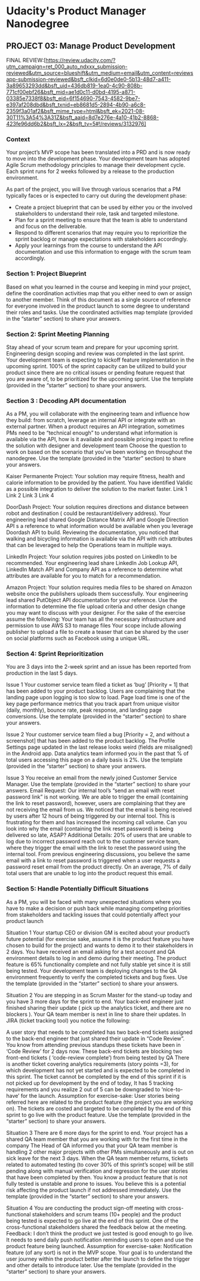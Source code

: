 # Udacity's Product Manager Nanodegree
## PROJECT 03: Manage Product Development

FINAL REVIEW:[https://review.udacity.com/?utm_campaign=ret_000_auto_ndxxx_submission-reviewed&utm_source=blueshift&utm_medium=email&utm_content=reviewsapp-submission-reviewed&bsft_clkid=6d0e0de0-5b13-48d7-a411-3a89653293dd&bsft_uid=436db819-1ea0-4c90-808b-771cf00ebf26&bsft_mid=ae1d0c11-d0bd-4195-a871-03385e7338f8&bsft_eid=6f154690-7543-4582-9be7-e397af208dbd&bsft_txnid=eb8681d5-2894-4b90-a6c8-2359f3a01af2&bsft_mime_type=html&bsft_ek=2021-08-30T11%3A54%3A31Z&bsft_aaid=8d7e276e-4a10-41b2-8868-423fe96dd6b2&bsft_lx=2&bsft_tv=5#!/reviews/3132976]

### Context
Your project’s MVP scope has been translated into a PRD and is now ready to move into the development phase. Your development team has adopted Agile Scrum methodology principles to manage their development cycle. Each sprint runs for 2 weeks followed by a release to the production environment.

As part of the project, you will live through various scenarios that a PM typically faces or is expected to carry out during the development phase:

- Create a project blueprint that can be used by either you or the involved stakeholders to understand their role, task and targeted milestone.
- Plan for a sprint meeting to ensure that the team is able to understand and focus on the deliverable.
- Respond to different scenarios that may require you to reprioritize the sprint backlog or manage expectations with stakeholders accordingly.
- Apply your learnings from the course to understand the API documentation and use this information to engage with the scrum team accordingly.

### Section 1: Project Blueprint
Based on what you learned in the course and keeping in mind your project, define the coordination activities map that you either need to own or assign to another member. Think of this document as a single source of reference for everyone involved in the product launch to some degree to understand their roles and tasks. Use the coordinated activities map template (provided in the “starter” section) to share your answers.

### Section 2: Sprint Meeting Planning
Stay ahead of your scrum team and prepare for your upcoming sprint. Engineering design scoping and review was completed in the last sprint. Your development team is expecting to kickoff feature implementation in the upcoming sprint. 100% of the sprint capacity can be utilized to build your product since there are no critical issues or pending feature request that you are aware of, to be prioritized for the upcoming sprint. Use the template (provided in the “starter” section) to share your answers.

### Section 3 : Decoding API documentation
As a PM, you will collaborate with the engineering team and influence how they build: from scratch, leverage an internal API or integrate with an external partner. When a product requires an API integration, sometimes PMs need to be “technical enough” to understand what information is available via the API, how is it available and possible pricing impact to refine the solution with designer and development team Choose the question to work on based on the scenario that you've been working on throughout the nanodegree. Use the template (provided in the “starter” section) to share your answers.

Kaiser Permanente Project: Your solution may require fitness, health and calorie information to be provided by the patient. You have identified Validic as a possible integration to deliver the solution to the market faster.
Link 1
Link 2
Link 3
Link 4

DoorDash Project: Your solution requires directions and distance between robot and destination ( could be restaurant/delivery address). Your engineering lead shared Google Distance Matrix API and Google Direction API s a reference to what information would be available when you leverage Doordash API to build. Reviewing the documentation, you noticed that walking and bicycling information is available via the API with rich attributes that can be leveraged to help the Operations team in multiple ways.

LinkedIn Project: Your solution requires jobs posted on LinkedIn to be recommended. Your engineering lead share LinkedIn Job Lookup API, LinkedIn Match API and Company API as a reference to determine what attributes are available for you to match for a recommendation.

Amazon Project: Your solution requires media files to be shared on Amazon website once the publishers uploads them successfully. Your engineering lead shared PutObject API documentation for your reference. Use the information to determine the file upload criteria and other design change you may want to discuss with your designer. For the sake of the exercise assume the following:
Your team has all the necessary infrastructure and permission to use AWS S3 to manage files
Your scope include allowing publisher to upload a file to create a teaser that can be shared by the user on social platforms such as Facebook using a unique URL.

### Section 4: Sprint Reprioritization
You are 3 days into the 2-week sprint and an issue has been reported from production in the last 5 days.

Issue 1
Your customer service team filed a ticket as ‘bug’ [Priority = 1] that has been added to your product backlog. Users are complaining that the landing page upon logging is too slow to load. Page load time is one of the key page performance metrics that you track apart from unique visitor (daily, monthly), bounce rate, peak response, and landing page conversions. Use the template (provided in the “starter” section) to share your answers.

Issue 2
Your customer service team filed a bug [Priority = 2, and without a screenshot] that has been added to the product backlog. The Profile Settings page updated in the last release looks weird (fields are misaligned) in the Android app. Data analytics team informed you in the past that % of total users accessing this page on a daily basis is 2%. Use the template (provided in the “starter” section) to share your answers.

Issue 3
You receive an email from the newly joined Customer Service Manager. Use the template (provided in the “starter” section) to share your answers.
Email Request: Our internal tool’s “send an email with reset password link” is not working. We are able to trigger the email (containing the link to reset password), however, users are complaining that they are not receiving the email from us. We noticed that the email is being received by users after 12 hours of being triggered by our internal tool. This is frustrating for them and has increased the incoming call volume. Can you look into why the email (containing the link reset password) is being delivered so late, ASAP?
Additional Details: 20% of users that are unable to log due to incorrect password reach out to the customer service team, where they trigger the email with the link to reset the password using the internal tool. From previous engineering discussions, you believe the same email with a link to reset password is triggered when a user requests a password reset email from the product directly. On an average, 7% of daily total users that are unable to log into the product request this email.

### Section 5: Handle Potentially Difficult Situations
As a PM, you will be faced with many unexpected situations where you have to make a decision or push back while managing competing priorities from stakeholders and tackling issues that could potentially affect your product launch

Situation 1
Your startup CEO or division GM is excited about your product’s future potential (for exercise sake, assume it is the product feature you have chosen to build for the project) and wants to demo it to their stakeholders in 2 days. You have received an email asking for a test account and QA environment details to log in and demo during their meeting. The product feature is 65% functionality complete and not fully stable yet since it is still being tested. Your development team is deploying changes to the QA environment frequently to verify the completed tickets and bug fixes. Use the template (provided in the “starter” section) to share your answers.

Situation 2
You are stepping in as Scrum Master for the stand-up today and you have 3 more days for the sprint to end. Your back-end engineer just finished sharing their update ( pick up the analytics ticket, and there are no blockers ). Your QA team member is next in line to share their updates. In JIRA (ticket tracking tool) you notice the following:

A user story that needs to be completed has two back-end tickets assigned to the back-end engineer that just shared their update in “Code Review”. You know from attending previous standups these tickets have been in ‘Code Review’ for 2 days now. These back-end tickets are blocking two front-end tickets ( ‘code-review complete’) from being tested by QA
There is another ticket covering analytics requirements (story points =3), for which development has not yet started and is expected to be completed in this sprint. The ticket cannot be completed by the end of this sprint if it is not picked up for development by the end of today, It has 5 tracking requirements and you realize 2 out of 5 can be downgraded to ‘nice-to-have’ for the launch.
Assumption for exercise-sake: User stories being referred here are related to the product feature (the project you are working on). The tickets are costed and targeted to be completed by the end of this sprint to go live with the product feature. Use the template (provided in the “starter” section) to share your answers.

Situation 3
There are 6 more days for the sprint to end. Your project has a shared QA team member that you are working with for the first time in the company The Head of QA informed you that your QA team member is handling 2 other major projects with other PMs simultaneously and is out on sick leave for the next 3 days. When the QA team member returns, tickets related to automated testing (to cover 30% of this sprint’s scope) will be still pending along with manual verification and regression for the user stories that have been completed by then. You know a product feature that is not fully tested is unstable and prone to issues. You believe this is a potential risk affecting the product launch if not addressed immediately. Use the template (provided in the “starter” section) to share your answers.

Situation 4
You are conducting the product sign-off meeting with cross-functional stakeholders and scrum teams (10+ people) and the product being tested is expected to go live at the end of this sprint. One of the cross-functional stakeholders shared the feedback below at the meeting.
Feedback: I don’t think the product we just tested is good enough to go live. It needs to send daily push notification reminding users to open and use the product feature being launched.
Assumption for exercise-sake: Notification feature (of any sort) is not in the MVP scope. Your goal is to understand the user journey within the product better after the launch to define the trigger and other details to introduce later. Use the template (provided in the “starter” section) to share your answers.
